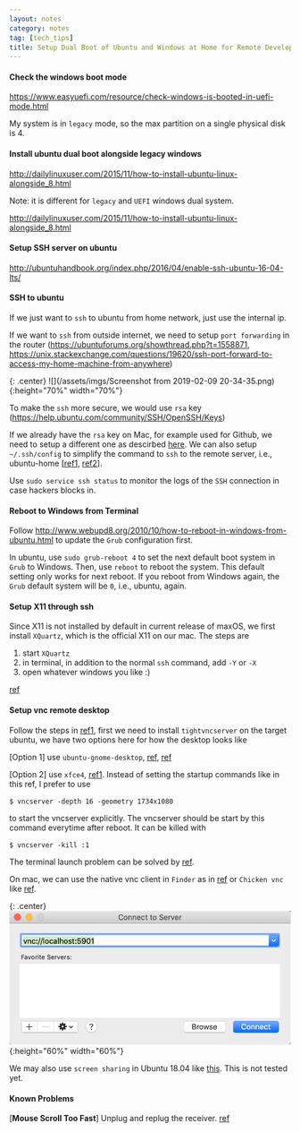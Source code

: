 ```yaml
---
layout: notes
category: notes
tag: [tech_tips]
title: Setup Dual Boot of Ubuntu and Windows at Home for Remote Development
---
```


#### Check the windows boot mode

<https://www.easyuefi.com/resource/check-windows-is-booted-in-uefi-mode.html>

My system is in `legacy` mode, so the max partition on a single physical disk is 4. 

#### Install ubuntu dual boot alongside legacy windows

<http://dailylinuxuser.com/2015/11/how-to-install-ubuntu-linux-alongside_8.html>

Note: it is different for `legacy` and `UEFI` windows dual system.

<http://dailylinuxuser.com/2015/11/how-to-install-ubuntu-linux-alongside_8.html>

#### Setup SSH server on ubuntu

<http://ubuntuhandbook.org/index.php/2016/04/enable-ssh-ubuntu-16-04-lts/>

#### SSH to ubuntu

If we just want to `ssh` to ubuntu from home network, just use the internal ip.

If we want to `ssh` from outside internet, we need to setup `port forwarding` in the router (<https://ubuntuforums.org/showthread.php?t=1558871>, <https://unix.stackexchange.com/questions/19620/ssh-port-forward-to-access-my-home-machine-from-anywhere>)

{: .center}
![](/assets/imgs/Screenshot from 2019-02-09 20-34-35.png){:height="70%" width="70%"}

To make the `ssh` more secure, we would use `rsa` key (<https://help.ubuntu.com/community/SSH/OpenSSH/Keys>)

If we already have the `rsa` key on Mac, for example used for Github, we need to setup a different one as descirbed [here](<https://security.stackexchange.com/questions/40050/best-practice-separate-ssh-key-per-host-and-user-vs-one-ssh-key-for-all-hos>). We can also setup `~/.ssh/config` to simplify the command to `ssh` to the remote server, i.e., ubuntu-home [[ref1](<https://gist.github.com/jexchan/2351996>), [ref2](<https://nerderati.com/2011/03/17/simplify-your-life-with-an-ssh-config-file/>)]. 

Use `sudo service ssh status` to monitor the logs of the `SSH` connection in case hackers blocks in.

#### Reboot to Windows from Terminal

Follow <http://www.webupd8.org/2010/10/how-to-reboot-in-windows-from-ubuntu.html> to update the `Grub` configuration first.

In ubuntu, use `sudo grub-reboot 4` to set the next default boot system in `Grub` to Windows. Then, use `reboot` to reboot the system. This default setting only works for next reboot. If you reboot from Windows again, the `Grub` default system will be `0`, i.e., ubuntu, again.

#### Setup X11 through ssh

Since X11 is not installed by default in current release of maxOS, we first install `XQuartz`, which is the official X11 on our mac. The steps are 

1. start `XQuartz`
2. in terminal, in addition to the normal `ssh` command, add `-Y` or `-X`
3. open whatever windows you like :)

[ref](https://uisapp2.iu.edu/confluence-prd/pages/viewpage.action?pageId=280461906)

#### Setup vnc remote desktop

Follow the steps in [ref1](https://www.digitalocean.com/community/tutorials/how-to-install-and-configure-vnc-on-ubuntu-14-04), first we need to install `tightvncserver` on the target ubuntu, we have two options here for how the desktop looks like

[Option 1] use `ubuntu-gnome-desktop`, [ref](https://www.digitalocean.com/community/questions/vnc-gray-screen-ubuntu-14-04), [ref](http://onkea.com/ubuntu-vnc-grey-screen/)

[Option 2] use `xfce4`, [ref1](https://www.digitalocean.com/community/tutorials/how-to-install-and-configure-vnc-on-ubuntu-14-04). Instead of setting the startup commands like in this ref, I prefer to use

```shell
$ vncserver -depth 16 -geometry 1734x1080
```

to start the vncserver explicitly. The vncserver should be start by this command everytime after reboot. It can be killed with 

```shell
$ vncserver -kill :1
```

The terminal launch problem can be solved by [ref](https://ubuntuforums.org/showthread.php?t=1894293).

On mac, we can use the native vnc client in `Finder` as in [ref](https://cat.pdx.edu/platforms/mac/remote-access/vnc-to-linux/) or `Chicken vnc` like [ref](https://kb.wisc.edu/cae/page.php?id=6245).

{: .center}
![](/assets/imgs/image-20190815111906178.png){:height="60%" width="60%"}

We may also use `screen sharing` in Ubuntu 18.04 like [this](https://websiteforstudents.com/access-ubuntu-18-04-lts-beta-desktop-via-vnc-from-windows-machines/). This is not tested yet.

#### Known Problems

[**Mouse Scroll Too Fast**] Unplug and replug the receiver. [ref](https://askubuntu.com/questions/916647/how-to-fix-microsoft-mouse-scrolling-speed-on-ubuntu)